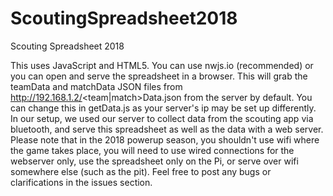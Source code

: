 # ScoutingSpreadsheet2018
Scouting Spreadsheet 2018

This uses JavaScript and HTML5.
You can use nwjs.io (recommended) or you can open and serve the spreadsheet in a browser.
This will grab the teamData and matchData JSON files from http://192.168.1.2/<team|match>Data.json from the server by default. You can change this in  getData.js as your server's ip may be set up differently.
In our setup, we used our server to collect data from the scouting app via bluetooth, and serve this spreadsheet as well as the data with a web server.
Please note that in the 2018 powerup season, you shouldn't use wifi where the game takes place, you will need to use wired connections for the webserver only, use the spreadsheet only on the Pi, or serve over wifi somewhere else (such as the pit).
Feel free to post any bugs or clarifications in the issues section.
